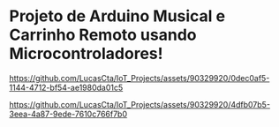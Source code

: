 # Projeto de Arduino Musical e Carrinho Remoto usando Microcontroladores!

https://github.com/LucasCta/IoT_Projects/assets/90329920/0dec0af5-1144-4712-bf54-ae1980da01c5


https://github.com/LucasCta/IoT_Projects/assets/90329920/4dfb07b5-3eea-4a87-9ede-7610c766f7b0

